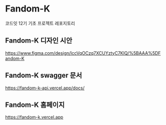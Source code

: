 # Fandom-K

코드잇 12기 기초 프로젝트 레포지토리

## Fandom-K 디자인 시안

https://www.figma.com/design/lccVqOCzq7XCUYztyC7KlQ/%5BAAA%5DFandom-K

## Fandom-K swagger 문서

https://fandom-k-api.vercel.app/docs/

## Fandom-K 홈페이지

https://fandom-k.vercel.app
